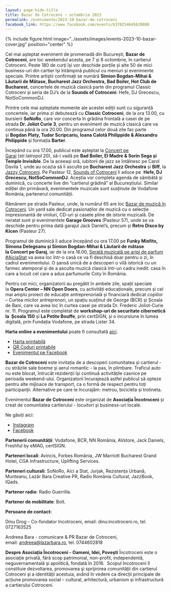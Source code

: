 ```yaml
---
layout: page-hide-title
title: Bazar de Cotroceni ~ octombrie 2023
permalink: /evenimente/2023-10-bazar-de-cotroceni
facebook_link: https://www.facebook.com/events/6378254645620880
---
```


{% include figure.html image="../assets/images/events-2023-10-bazar-cover.jpg" position="center" %}

Cel mai așteptat eveniment de promenadă din București, **Bazar de Cotroceni**, are loc weekendul acesta, pe 7 și 8 octombrie, în cartierul Cotroceni. Peste 180 de curți își vor deschide porțile și alte 50 de mici business-uri din cartier își întâmpină publicul cu meniuri și evenimente speciale. Printre artiștii confirmați se numără **Simion Bogdan-Mihai & Lăutarii de Mătase, Bucharest Jazz Orchestra, Bad Boiler, Hot Club de Bucharest**,  concertele de muzică clasică parte din programul Classic Cotroceni și seria de DJ’s de la **Sounds of Cotroceni**: Hefe, DJ Grecescu, NotSoCommonDJ.

Printre cele mai așteptate momente ale acestei ediții sunt cu siguranță concertele, iar prima zi debutează cu **Classic Cotroceni**, de la ora 13.00, cu bursierii **SoNoRo**, care vor concerta în grădina frontală a casei de pe strada **Dr. Joliot Curie 3**, pentru un eveniment de muzică clasică care va continua până la ora 20.00. Din programul celor două zile fac parte și **Bogdan Platy, Tudor Scripcariu, Ioana Calotă Philippide & Alexandru Philippide** și formația **Barter**. 

Începând cu ora 17.00, publicul este așteptat la [Concert pe Garaj](https://www.google.com/url?q=https://www.google.com/url?q=https://fb.me/e/3j0RO6NPX&amp;sa=D&amp;source=editors&amp;ust=1696542792156240&amp;usg=AOvVaw3t2m5lWf5MzxG_1i9QeLbW&sa=D&source=docs&ust=1696542792169548&usg=AOvVaw2jnw1lNcXNGnMwGck2ytwC) (str.Iatropol 20), să-i vadă pe **Bad Boiler, El Madre & Sorin Sega și Temple Invisible**. De la aceeași oră, iubitorii de jazz se întâlnesc pe Carol Davila 1, unde au ocazia să îi asculte pe **Bucharest Jazz Orchestra** și **Biff**, la [Jazzy Cotroceni](https://www.facebook.com/events/331948156071806). Pe Pasteur 12, [Sounds of Cotroceni](https://www.google.com/url?q=https://www.google.com/url?q=https://fb.me/e/4HGMryuQN&amp;sa=D&amp;source=editors&amp;ust=1696542792156712&amp;usg=AOvVaw3AjxPUZ7hFuf1CVBnj5NK1&sa=D&source=docs&ust=1696542792169883&usg=AOvVaw0wfJ-5uj0xLktHEGSvs02o) îi aduce pe  **Hefe, DJ Grecescu, NotSoCommonDJ**. Aceștia vor completa agenda de sâmbătă și duminică, cu concerte live din “cartierul grădină” al Bucureștiului. Similar ediției din primăvară, evenimentele muzicale sunt susținute de Vodafone România, partenerul comunității. 

Rămânem pe strada Pasteur, unde, la numărul 65 are loc [Bazar de muzică în Cotroceni](https://www.google.com/url?q=https://www.google.com/url?q=https://www.facebook.com/events/777466627395347/?active_tab%253Ddiscussion&amp;sa=D&amp;source=editors&amp;ust=1696542792157045&amp;usg=AOvVaw3V_x8GWLAgqOkuN05Q9-9M&sa=D&source=docs&ust=1696542792170125&usg=AOvVaw3oDy6d-EhSsC6DwtLFriG2). Un yard sale dedicat pasionaților de muzică cu o selecție impresionantă de viniluri, CD-uri și casete pline de istorie muzicală. De neratat sunt și evenimentele **Garage Grooves** (Pasteur 57), unde se va deschide pentru prima dată garajul Jack Daniel’s, precum și  **Retro Disco by Kicen** (Pasteur 27).


Programul de duminică îi aduce începând cu ora 17.00 pe **Funky Misfits, Simona Delegeanu și Simion Bogdan-Mihai & Lăutarii de mătase la Concert pe Garaj**, iar de la ora 16.00, [Serată muzicală pe aripi de parfum #AiciaStat](https://www.google.com/url?q=https://www.google.com/url?q=https://www.facebook.com/events/1020323629118500&amp;sa=D&amp;source=editors&amp;ust=1696542792157793&amp;usg=AOvVaw1TVdcUGM26kdE0IjO_QBEG&sa=D&source=docs&ust=1696542792170541&usg=AOvVaw1Wt7Fj3D0D70_m7oFm36jW) va avea loc într-o casă ce va fi deschisă doar pentru o zi, în cadrul evenimentului. O șansă unică de a descoperi o vilă istorică cu un farmec atemporal și de a asculta muzică clasică într-un cadru inedit: casa în care a locuit cel care a adus parfumurile Coty în România.

Pentru cei mici, organizatorii au pregătit în ambele zile, spații speciale la **Opera Center – NN Open Doors**, cu activități educaționale, precum și cel mai amplu proiect de educație antreprenorială și financiară dedicat copiilor – Curtea micilor antreprenori, un spațiu susținut de George (BCR) și Școala de Bani, care va avea loc în curtea casei pe strada Dr. Frederic Joliot-Curie nr. 11. Programul este completat de **workshop-uri de securitate cibernetică la  Școala 150** și **La Petite Bouffe**, prin certSIGN, și o incursiune în lumea digitală, prin Fundația Vodafone, pe strada Lister 34. 

**Harta online a evenimentului** poate fi consultată [aici](https://drive.google.com/file/d/1mDtpibZQjTQlrjnU8oR9sy0fWr_lNILN/view?fbclid=IwAR0KyjlU8TQqUXCRfu3xWA4NfONGciGUrxW7lSKJzmgpr3VSRkQzt6fupt8).

- [Harta printabilă](https://incotroceni.ro/evenimente/2023-10-bazar-de-cotroceni/harta) 
- [QR Coduri printabile](https://incotroceni.ro/evenimente/2023-10-bazar-de-cotroceni/qr)
- [Evenimentul pe Facebook](https://www.facebook.com/events/6378254645620880)

**Bazar de Cotroceni** este invitația de a descoperi comunitatea și cartierul - cu străzile sale boeme și aerul romantic - la pas, în plimbare. Traficul auto nu este blocat, întrucât rezidenții își continuă activitățile casnice pe perioada weekend-ului. Organizatorii încurajează astfel publicul să opteze pentru alte mijloace de transport, ca o formă de respect pentru toți participanții. Alternative pe care le încurajăm: metrou, bicicleta și trotineta.

Evenimentul **Bazar de Cotroceni** este organizat de **Asociația Încotroceni** și creat de comunitatea cartierului - locuitori și business-uri locale.

Ne găsiți aici: 

* [Instagram](https://www.instagram.com/incotroceni/)
* [Facebook](https://www.facebook.com/search/top?q=incotroceni) 


**Partenerii comunității**: Vodafone, BCR, NN România, AVstore, Jack Daniels, Freshful by eMAG, certSIGN.

**Parteneri locali**: Avincis, Forbes România, JW Marriott Bucharest Grand Hotel, CGA Infrastructure, Uplifting Services.

**Parteneri culturali**: SoNoRo, Aici a Stat, Jurjak, Rezistența Urbană, Munteanu, Lazăr Bara Creative PR, Radio România Cultural, JazzBook, IQads.

**Partener radio**: Radio Guerrilla.

**Partener de mobilitate**: Bolt.


**Persoane de contact:**

Dinu Drog - Co-fondator Incotroceni, email: dinu:incotroceni.ro, tel. 0727163525

Andreea Bara - comunicare & PR Bazar de Cotroceni, email: andreea@lazarbara.ro, tel. 0744602818

**Despre Asociația Încotroceni - Oameni, Idei, Povești**
Încotroceni este o asociație privată, fără scop patrimonial, non-profit, independentă, neguvernamentală şi apolitică, fondată în 2016.  Scopul Incotroceni îl constituie dezvoltarea, promovarea şi sprijinirea comunității din cartierul Cotroceni și a identității acestuia, având în vedere ca direcții principale de acțiune promovarea social – cultural, arhitectură, urbanism și infrastructură a cartierului Cotroceni.


